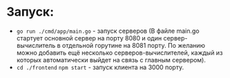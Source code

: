 # Запуск:

- `go run ./cmd/app/main.go` - запуск серверов (В файле main.go стартует основной сервер на порту 8080 и один сервер-вычислитель в отдельной горутине на 8081 порту. По желанию можно добавить ещё несколько серверов-вычислителей, каждый из которых автоматически выйдет на связь с главным сервером).
- `cd ./frontend`
  `npm start` - запуск клиента на 3000 порту.